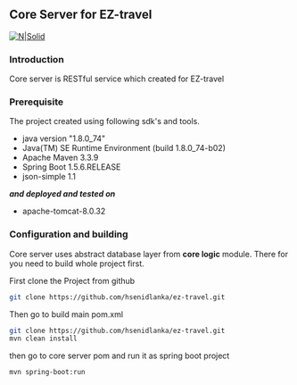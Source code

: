 ## Core Server for EZ-travel

[![N|Solid](http://i.imgur.com/onfjH4w.jpg)](https://nodesource.com/products/nsolid)


### Introduction

Core server is RESTful service which created for EZ-travel 

### Prerequisite
The project created using following sdk's and tools.
  - java version "1.8.0_74"
  - Java(TM) SE Runtime Environment (build 1.8.0_74-b02)
  - Apache Maven 3.3.9
  - Spring Boot 1.5.6.RELEASE
  - json-simple 1.1
  
**_and deployed and tested on_**
  - apache-tomcat-8.0.32 
  
### Configuration and building
Core server uses abstract database layer from **core logic** module. There for you need to build whole project first. 

First clone the Project from github
```sh
git clone https://github.com/hsenidlanka/ez-travel.git

```

Then go to build main pom.xml

```sh
git clone https://github.com/hsenidlanka/ez-travel.git
mvn clean install
```
then go to core server pom and run it as spring boot project
```sh
mvn spring-boot:run
```

